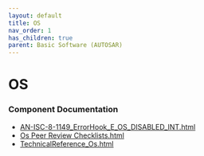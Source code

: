 ```yaml
---
layout: default
title: OS
nav_order: 1
has_children: true
parent: Basic Software (AUTOSAR)
---
```

# OS
### Component Documentation

- [AN-ISC-8-1149_ErrorHook_E_OS_DISABLED_INT.html](doc/AN-ISC-8-1149_ErrorHook_E_OS_DISABLED_INT.html)
- [Os Peer Review Checklists.html](doc/Os%20Peer%20Review%20Checklists.html)
- [TechnicalReference_Os.html](doc/TechnicalReference_Os.html)

